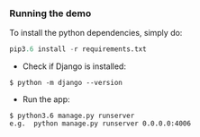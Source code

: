 ### Running the demo

To install the python dependencies, simply do:

~~~~~~~~~~~~~~~~~~~~~~~~~~~~~~~~~~~~~~~~~~~~~~~~~~~~~~~~~~~~~~~~~~~~~~~~~ python
pip3.6 install -r requirements.txt
~~~~~~~~~~~~~~~~~~~~~~~~~~~~~~~~~~~~~~~~~~~~~~~~~~~~~~~~~~~~~~~~~~~~~~~~~~~~~~~~

-   Check if Django is installed:

~~~~~~~~~~~~~~~~~~~~~~~~~~~~~~~~~~~~~~~~~~~~~~~~~~~~~~~~~~~~~~~~~~~~~~~~~~~~~~~~
$ python -m django --version
~~~~~~~~~~~~~~~~~~~~~~~~~~~~~~~~~~~~~~~~~~~~~~~~~~~~~~~~~~~~~~~~~~~~~~~~~~~~~~~~

-   Run the app:

~~~~~~~~~~~~~~~~~~~~~~~~~~~~~~~~~~~~~~~~~~~~~~~~~~~~~~~~~~~~~~~~~~~~~~~~~~~~~~~~
$ python3.6 manage.py runserver
e.g.  python manage.py runserver 0.0.0.0:4006
~~~~~~~~~~~~~~~~~~~~~~~~~~~~~~~~~~~~~~~~~~~~~~~~~~~~~~~~~~~~~~~~~~~~~~~~~~~~~~~~
